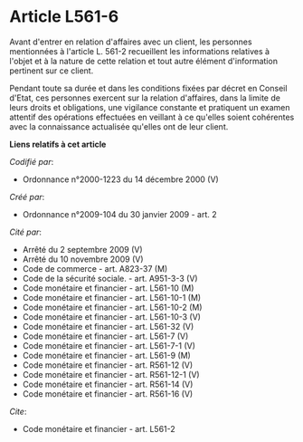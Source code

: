 # Article L561-6

Avant d'entrer en relation d'affaires avec un client, les personnes mentionnées à l'article L. 561-2 recueillent les
informations relatives à l'objet et à la nature de cette relation et tout autre élément d'information pertinent sur ce
client. 

Pendant toute sa durée et dans les conditions fixées par décret en Conseil d'Etat, ces personnes exercent sur la relation
d'affaires, dans la limite de leurs droits et obligations, une vigilance constante et pratiquent un examen attentif des
opérations effectuées en veillant à ce qu'elles soient cohérentes avec la connaissance actualisée qu'elles ont de leur
client.

**Liens relatifs à cet article**

_Codifié par_:

  - Ordonnance n°2000-1223 du 14 décembre 2000 (V)

_Créé par_:

  - Ordonnance n°2009-104 du 30 janvier 2009 - art. 2

_Cité par_:

  - Arrêté du 2 septembre 2009 (V)
  - Arrêté du 10 novembre 2009 (V)
  - Code de commerce - art. A823-37 (M)
  - Code de la sécurité sociale. - art. A951-3-3 (V)
  - Code monétaire et financier - art. L561-10 (M)
  - Code monétaire et financier - art. L561-10-1 (M)
  - Code monétaire et financier - art. L561-10-2 (M)
  - Code monétaire et financier - art. L561-10-3 (V)
  - Code monétaire et financier - art. L561-32 (V)
  - Code monétaire et financier - art. L561-7 (V)
  - Code monétaire et financier - art. L561-7-1 (V)
  - Code monétaire et financier - art. L561-9 (M)
  - Code monétaire et financier - art. R561-12 (V)
  - Code monétaire et financier - art. R561-12-1 (V)
  - Code monétaire et financier - art. R561-14 (V)
  - Code monétaire et financier - art. R561-16 (V)

_Cite_:

  - Code monétaire et financier - art. L561-2
